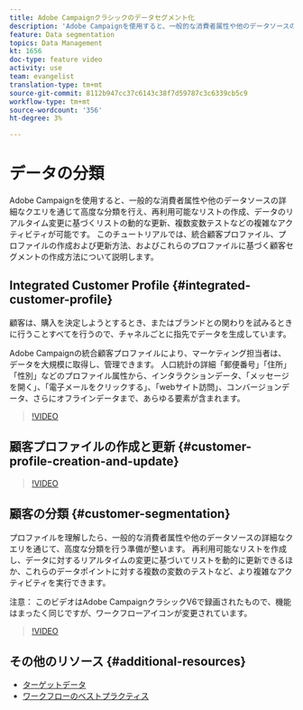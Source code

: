 ```yaml
---
title: Adobe Campaignクラシックのデータセグメント化
description: 'Adobe Campaignを使用すると、一般的な消費者属性や他のデータソースの詳細なクエリを通じて高度な分類を行え、再利用可能なリストの作成、データのリアルタイム変更に基づくリストの動的な更新、複数変数テストなどの複雑なアクティビティが可能です。 このチュートリアルでは、統合顧客プロファイル、プロファイルの作成および更新方法、およびこれらのプロファイルに基づく顧客セグメントの作成方法について説明します。 '
feature: Data segmentation
topics: Data Management
kt: 1656
doc-type: feature video
activity: use
team: evangelist
translation-type: tm+mt
source-git-commit: 8112b947cc37c6143c38f7d59787c3c6339cb5c9
workflow-type: tm+mt
source-wordcount: '356'
ht-degree: 3%

---
```



# データの分類

Adobe Campaignを使用すると、一般的な消費者属性や他のデータソースの詳細なクエリを通じて高度な分類を行え、再利用可能なリストの作成、データのリアルタイム変更に基づくリストの動的な更新、複数変数テストなどの複雑なアクティビティが可能です。 このチュートリアルでは、統合顧客プロファイル、プロファイルの作成および更新方法、およびこれらのプロファイルに基づく顧客セグメントの作成方法について説明します。

## Integrated Customer Profile {#integrated-customer-profile}

顧客は、購入を決定しようとするとき、またはブランドとの関わりを試みるときに行うことすべてを行うので、チャネルごとに指先でデータを生成しています。

Adobe Campaignの統合顧客プロファイルにより、マーケティング担当者は、データを大規模に取得し、管理できます。 人口統計の詳細「郵便番号」「住所」「性別」などのプロファイル属性から、インタラクションデータ、「メッセージを開く」、「電子メールをクリックする」、「webサイト訪問」、コンバージョンデータ、さらにオフラインデータまで、あらゆる要素が含まれます。

>[!VIDEO](https://video.tv.adobe.com/v/23629?quality=12)

## 顧客プロファイルの作成と更新 {#customer-profile-creation-and-update}

>[!VIDEO](https://video.tv.adobe.com/v/23632?quality=12)

## 顧客の分類  {#customer-segmentation}

プロファイルを理解したら、一般的な消費者属性や他のデータソースの詳細なクエリを通じて、高度な分類を行う準備が整います。 再利用可能なリストを作成し、データに対するリアルタイムの変更に基づいてリストを動的に更新できるほか、これらのデータポイントに対する複数の変数のテストなど、より複雑なアクティビティを実行できます。

注意： このビデオはAdobe CampaignクラシックV6で録画されたもので、機能はまったく同じですが、ワークフローアイコンが変更されています。

>[!VIDEO](https://video.tv.adobe.com/v/23635?quality=12)

## その他のリソース {#additional-resources}

* [ターゲットデータ](https://docs.adobe.com/content/help/en/campaign-classic/using/automating-with-workflows/general-operation/targeting-data.html)
* [ワークフローのベストプラクティス](https://docs.adobe.com/content/help/ja-JP/campaign-classic/using/automating-with-workflows/general-operation/workflow-best-practices.html)
